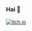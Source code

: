 ### Hai 👋

<a href="https://kitten-xd.itch.io/" target="_blank"><img src="https://img.shields.io/badge/itch.io-hai-blueviolet" alt="itch.io"></a>


<!--
**MrBocch/MrBocch** is a ✨ _special_ ✨ repository because its `README.md` (this file) appears on your GitHub profile.

Here are some ideas to get you started:

- 🔭 I’m currently working on ...
- 🌱 I’m currently learning ...
- 👯 I’m looking to collaborate on ...
- 🤔 I’m looking for help with ...
- 💬 Ask me about ...
- 📫 How to reach me: ...
- 😄 Pronouns: ...
- ⚡ Fun fact: ...
-->
